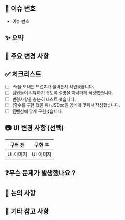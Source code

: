 ## 🧩 이슈 번호

- 이슈 번호

## ✨ 요약

<!-- 구현 및 수정한 내용을 간단하게 적어주세요. -->

## 📌 주요 변경 사항

<!-- 해당 PR의 변경 사항을 자세하게 적어주세요. -->

## ✅ 체크리스트

<!-- 체크리스트 내용을 수정하고 싶으면 회의 때 얘기부탁드려요. -->

- [ ] PR을 보내는 브랜치가 올바른지 확인했습니다.
- [ ] 팀원들이 리뷰하기 쉽도록 설명을 자세하게 작성했습니다.
- [ ] 변경사항을 충분히 테스트 했습니다.
- [ ] (함수를 구현 했을 때) JSDoc을 양식에 맞춰서 작성했습니다.
- [ ] 컨벤션에 맞게 구현했습니다.

## 📷 UI 변경 사항 (선택)

<!-- UI 관련 구현 및 수정 사항이 있다면 이미지 or 동영상을 첨부해주세요.  -->

| 구현 전   | 구현 후   |
| --------- | --------- |
| UI 이미지 | UI 이미지 |

## ❓무슨 문제가 발생했나요 ?

## 💬 논의 사항

<!-- 논의하고 싶은 사항을 적어 주시고, 토론이 필요하시면 토론 탭에 추가 부탁드립니다. -->

## 💬 기타 참고 사항

<!-- 리뷰어가 확인해주면 좋은 부분이나 기타 등등을 작성해주면 감사합니다. -->
